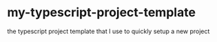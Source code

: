 # my-typescript-project-template
the typescript project template that I use to quickly setup a new project
